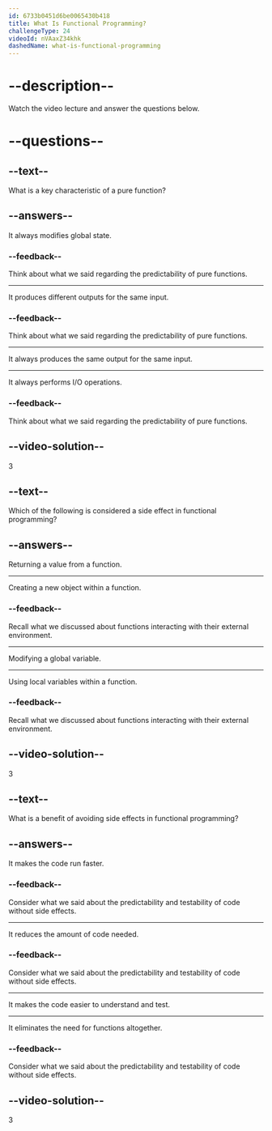 ```yaml
---
id: 6733b0451d6be0065430b418
title: What Is Functional Programming?
challengeType: 24
videoId: nVAaxZ34khk
dashedName: what-is-functional-programming
---
```


# --description--

Watch the video lecture and answer the questions below.

# --questions--

## --text--

What is a key characteristic of a pure function?

## --answers--

It always modifies global state.

### --feedback--

Think about what we said regarding the predictability of pure functions.

---

It produces different outputs for the same input.

### --feedback--

Think about what we said regarding the predictability of pure functions.

---

It always produces the same output for the same input.

---

It always performs I/O operations.

### --feedback--

Think about what we said regarding the predictability of pure functions.

## --video-solution--

3

## --text--

Which of the following is considered a side effect in functional programming?

## --answers--

Returning a value from a function.

---

Creating a new object within a function.

### --feedback--

Recall what we discussed about functions interacting with their external environment.

---

Modifying a global variable.

---

Using local variables within a function.

### --feedback--

Recall what we discussed about functions interacting with their external environment.

## --video-solution--

3

## --text--

What is a benefit of avoiding side effects in functional programming?

## --answers--

It makes the code run faster.

### --feedback--

Consider what we said about the predictability and testability of code without side effects.

---

It reduces the amount of code needed.

### --feedback--

Consider what we said about the predictability and testability of code without side effects.

---

It makes the code easier to understand and test.

---

It eliminates the need for functions altogether.

### --feedback--

Consider what we said about the predictability and testability of code without side effects.

## --video-solution--

3
